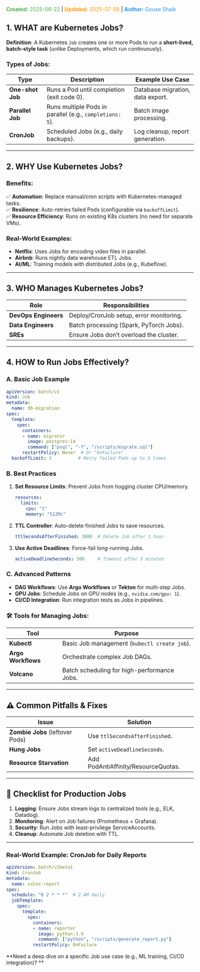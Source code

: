 <span style="color:#4caf50;"><b>Created:</b> 2025-06-22</span> | <span style="color:#ff9800;"><b>Updated:</b> 2025-07-06</span> | <span style="color:#2196f3;"><b>Author:</b> Gouse Shaik</span>
## **1. WHAT are Kubernetes Jobs?**  
**Definition**: A Kubernetes `Job` creates one or more Pods to run a **short-lived, batch-style task** (unlike Deployments, which run continuously).  

### **Types of Jobs**:  
| Type                | Description                                  | Example Use Case                  |  
|---------------------|----------------------------------------------|-----------------------------------|  
| **One-shot Job**     | Runs a Pod until completion (exit code 0).   | Database migration, data export.  |  
| **Parallel Job**     | Runs multiple Pods in parallel (e.g., `completions: 5`). | Batch image processing. |  
| **CronJob**          | Scheduled Jobs (e.g., daily backups).        | Log cleanup, report generation.   |  

---

## **2. WHY Use Kubernetes Jobs?**  
### **Benefits**:  
✅ **Automation**: Replace manual/cron scripts with Kubernetes-managed tasks.  
✅ **Resilience**: Auto-retries failed Pods (configurable via `backoffLimit`).  
✅ **Resource Efficiency**: Runs on existing K8s clusters (no need for separate VMs).  

### **Real-World Examples**:  
- **Netflix**: Uses Jobs for encoding video files in parallel.  
- **Airbnb**: Runs nightly data warehouse ETL Jobs.  
- **AI/ML**: Training models with distributed Jobs (e.g., Kubeflow).  

---

## **3. WHO Manages Kubernetes Jobs?**  
| Role                | Responsibilities                              |  
|---------------------|-----------------------------------------------|  
| **DevOps Engineers** | Deploy/CronJob setup, error monitoring.       |  
| **Data Engineers**  | Batch processing (Spark, PyTorch Jobs).       |  
| **SREs**            | Ensure Jobs don’t overload the cluster.       |  

---

## **4. HOW to Run Jobs Effectively?**  
### **A. Basic Job Example**  
```yaml
apiVersion: batch/v1
kind: Job
metadata:
  name: db-migration
spec:
  template:
    spec:
      containers:
      - name: migrator
        image: postgres:14
        command: ["psql", "-f", "/scripts/migrate.sql"]
      restartPolicy: Never  # Or "OnFailure"
  backoffLimit: 3          # Retry failed Pods up to 3 times
```

### **B. Best Practices**  
1. **Set Resource Limits**: Prevent Jobs from hogging cluster CPU/memory.  
   ```yaml
   resources:
     limits:
       cpu: "1"
       memory: "512Mi"
   ```  
2. **TTL Controller**: Auto-delete finished Jobs to save resources.  
   ```yaml
   ttlSecondsAfterFinished: 3600  # Delete Job after 1 hour
   ```  
3. **Use Active Deadlines**: Force-fail long-running Jobs.  
   ```yaml
   activeDeadlineSeconds: 300     # Timeout after 5 minutes
   ```  

### **C. Advanced Patterns**  
- **DAG Workflows**: Use **Argo Workflows** or **Tekton** for multi-step Jobs.  
- **GPU Jobs**: Schedule Jobs on GPU nodes (e.g., `nvidia.com/gpu: 1`).  
- **CI/CD Integration**: Run integration tests as Jobs in pipelines.  

### **🛠️ Tools for Managing Jobs**:  
| Tool               | Purpose                                  |  
|--------------------|------------------------------------------|  
| **Kubectl**        | Basic Job management (`kubectl create job`). |  
| **Argo Workflows** | Orchestrate complex Job DAGs.            |  
| **Volcano**        | Batch scheduling for high-performance Jobs. |  

---

## **⚠️ Common Pitfalls & Fixes**  
| Issue               | Solution                                  |  
|---------------------|-------------------------------------------|  
| **Zombie Jobs** (leftover Pods) | Use `ttlSecondsAfterFinished`. |  
| **Hung Jobs**       | Set `activeDeadlineSeconds`.              |  
| **Resource Starvation** | Add PodAntiAffinity/ResourceQuotas. |  

---

## **🚀 Checklist for Production Jobs**  
1. **Logging**: Ensure Jobs stream logs to centralized tools (e.g., ELK, Datadog).  
2. **Monitoring**: Alert on Job failures (Prometheus + Grafana).  
3. **Security**: Run Jobs with least-privilege ServiceAccounts.  
4. **Cleanup**: Automate Job deletion with TTL.  

---

### **Real-World Example: CronJob for Daily Reports**  
```yaml
apiVersion: batch/v1beta1
kind: CronJob
metadata:
  name: sales-report
spec:
  schedule: "0 2 * * *"  # 2 AM daily
  jobTemplate:
    spec:
      template:
        spec:
          containers:
          - name: reporter
            image: python:3.9
            command: ["python", "/scripts/generate_report.py"]
          restartPolicy: OnFailure
```

**Need a deep dive on a specific Job use case (e.g., ML training, CI/CD integration)? **
